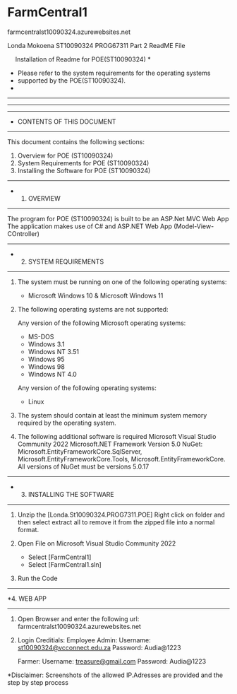 # FarmCentral1
farmcentralst10090324.azurewebsites.net

Londa Mokoena
ST10090324
PROG67311
Part 2
ReadME File

 
Installation of Readme for POE(ST10090324)
*
* Please refer to the system requirements for the operating systems
*  supported by the POE(ST10090324).
*
************************************************************
************************************************************

************************************************************
*  CONTENTS OF THIS DOCUMENT
************************************************************

This document contains the following sections:

1.  Overview for POE (ST10090324)
2.  System Requirements for POE (ST10090324)
3.  Installing the Software for POE (ST10090324)

************************************************************
* 1.  OVERVIEW
************************************************************
The program for POE (ST10090324) is built to be an ASP.Net MVC Web App
The application makes use of C# and ASP.NET Web App (Model-View-COntroller) 
 
************************************************************
* 2.  SYSTEM REQUIREMENTS
************************************************************

1.  The system must be running on one of the following
    operating systems:
    
    - Microsoft Windows 10 & Microsoft Windows 11

2. The following operating systems are not supported:

    Any version of the following Microsoft operating systems:
    - MS-DOS
    - Windows 3.1
    - Windows NT 3.51
    - Windows 95
    - Windows 98
    - Windows NT 4.0

    Any version of the following operating systems:
    - Linux

3.  The system should contain at least the minimum system 
    memory required by the operating system.

4. The following additional software is required 
Microsoft Visual Studio Community 2022 
Microsoft.NET Framework Version 5.0
NuGet: Microsoft.EntityFrameworkCore.SqlServer, Microsoft.EntityFrameworkCore.Tools, Microsoft.EntityFrameworkCore. 
All versions of NuGet must be versions 5.0.17 

************************************************************
* 3.  INSTALLING THE SOFTWARE
************************************************************

1. Unzip the [Londa.St10090324.PROG7311.POE]
    Right click on folder and then select extract all
    to remove it from the zipped file into a normal format.

2. Open File on Microsoft Visual Studio Community 2022
     - Select [FarmCentral1]
     - Select [FarmCentral1.sln]

3. Run the Code 


************************************************************
*4. WEB APP
************************************************************

1. Open Browser and enter the following url:
	farmcentralst10090324.azurewebsites.net

2. Login Creditials:
	Employee Admin:
	Username: st10090324@vcconnect.edu.za
	Password: Audia@1223
	
	Farmer:
	Username: treasure@gmail.com
	Password: Audia@1223

*Disclaimer: Screenshots of the allowed IP.Adresses are provided and the step by step process
	
